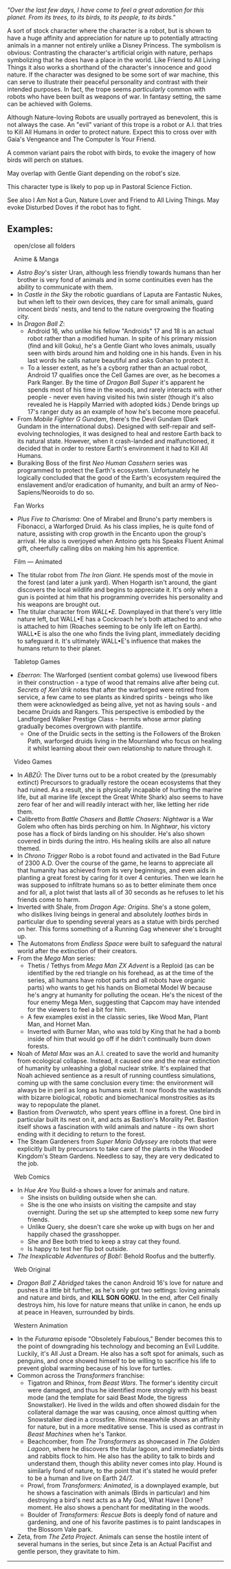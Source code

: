 _"Over the last few days, I have come to feel a great adoration for this planet. From its trees, to its birds, to its people, to its birds."_

A sort of stock character where the character is a robot, but is shown to have a huge affinity and appreciation for nature up to potentially attracting animals in a manner not entirely unlike a Disney Princess. The symbolism is obvious: Contrasting the character's artificial origin with nature, perhaps symbolizing that he does have a place in the world. Like Friend to All Living Things it also works a shorthand of the character's innocence and good nature. If the character was designed to be some sort of war machine, this can serve to illustrate their peaceful personality and contrast with their intended purposes. In fact, the trope seems _particularly_ common with robots who have been built as weapons of war. In fantasy setting, the same can be achieved with Golems.

Although Nature-loving Robots are usually portrayed as benevolent, this is not always the case. An "evil" variant of this trope is a robot or A.I. that tries to Kill All Humans in order to protect nature. Expect this to cross over with Gaia's Vengeance and The Computer Is Your Friend.

A common variant pairs the robot with birds, to evoke the imagery of how birds will perch on statues.

May overlap with Gentle Giant depending on the robot's size.

This character type is likely to pop up in Pastoral Science Fiction.

See also I Am Not a Gun, Nature Lover and Friend to All Living Things. May evoke Disturbed Doves if the robot has to fight.

## Examples:

    open/close all folders 

    Anime & Manga 

-   _Astro Boy_'s sister Uran, although less friendly towards humans than her brother is very fond of animals and in some continuities even has the ability to communicate with them.
-   In _Castle in the Sky_ the robotic guardians of Laputa are Fantastic Nukes, but when left to their own devices, they care for small animals, guard innocent birds' nests, and tend to the nature overgrowing the floating city.
-   In _Dragon Ball Z_:
    -   Android 16, who unlike his fellow "Androids" 17 and 18 is an actual robot rather than a modified human. In spite of his primary mission (find and kill Goku), he's a Gentle Giant who loves animals, usually seen with birds around him and holding one in his hands. Even in his last words he calls nature beautiful and asks Gohan to protect it.
    -   To a lesser extent, as he's a cyborg rather than an actual robot, Android 17 qualifies once the Cell Games are over, as he becomes a Park Ranger. By the time of _Dragon Ball Super_ it's apparent he spends most of his time in the woods, and rarely interacts with other people - never even having visited his twin sister (though it's also revealed he is Happily Married with adopted kids.) Dende brings up 17's ranger duty as an example of how he's become more peaceful.
-   From _Mobile Fighter G Gundam_, there's the Devil Gundam (Dark Gundam in the international dubs). Designed with self-repair and self-evolving technologies, it was designed to heal and restore Earth back to its natural state. However, when it crash-landed and malfunctioned, it decided that in order to restore Earth's environment it had to Kill All Humans.
-   Buraiking Boss of the first _Neo Human Casshern_ series was programmed to protect the Earth's ecosystem. Unfortunately he logically concluded that the good of the Earth's ecosystem required the enslavement and/or eradication of humanity, and built an army of Neo-Sapiens/Neoroids to do so.

    Fan Works 

-   _Plus Five to Charisma_: One of Mirabel and Bruno's party members is Fibonacci, a Warforged Druid. As his class implies, he is quite fond of nature, assisting with crop growth in the Encanto upon the group's arrival. He also is overjoyed when Antoino gets his Speaks Fluent Animal gift, cheerfully calling dibs on making him his apprentice.

    Film — Animated 

-   The titular robot from _The Iron Giant_. He spends most of the movie in the forest (and later a junk yard). When Hogarth isn't around, the giant discovers the local wildlife and begins to appreciate it. It's only when a gun is pointed at him that his programming overrides his personality and his weapons are brought out.
-   The titular character from _WALL•E_. Downplayed in that there's very little nature left, but WALL•E has a Cockroach he's both attached to and who is attached to him (Roaches seeming to be only life left on Earth). WALL•E is also the one who finds the living plant, immediately deciding to safeguard it. It's ultimately WALL•E's influence that makes the humans return to their planet.

    Tabletop Games 

-   _Eberron_: The Warforged (sentient combat golems) use livewood fibers in their construction - a type of wood that remains alive after being cut. _Secrets of Xen'drik_ notes that after the warforged were retired from service, a few came to see plants as kindred spirits - beings who like them were acknowledged as being alive, yet not as having souls - and became Druids and Rangers. This perspective is embodied by the Landforged Walker Prestige Class - hermits whose armor plating gradually becomes overgrown with plantlife.
    -   One of the Druidic sects in the setting is the Followers of the Broken Path, warforged druids living in the Mournland who focus on healing it whilst learning about their own relationship to nature through it.

    Video Games 

-   In _ABZÛ_: The Diver turns out to be a robot created by the (presumably extinct) Precursors to gradually restore the ocean ecosystems that they had ruined. As a result, she is physically incapable of hurting the marine life, but all marine life (except the Great White Shark) also seems to have zero fear of her and will readily interact with her, like letting her ride them.
-   Calibretto from _Battle Chasers_ and _Battle Chasers: Nightwar_ is a War Golem who often has birds perching on him. In _Nightwar_, his victory pose has a flock of birds landing on his shoulder. He's also shown covered in birds during the intro. His healing skills are also all nature themed.
-   In _Chrono Trigger_ Robo is a robot found and activated in the Bad Future of 2300 A.D. Over the course of the game, he learns to appreciate all that humanity has achieved from its very beginnings, and even aids in planting a great forest by caring for it over 4 centuries. Then we learn he was supposed to infiltrate humans so as to better eliminate them once and for all, a plot twist that lasts all of 30 seconds as he refuses to let his friends come to harm.
-   Inverted with Shale, from _Dragon Age: Origins_. She's a stone golem, who dislikes living beings in general and absolutely _loathes_ birds in particular due to spending several years as a statue with birds perched on her. This forms something of a Running Gag whenever she's brought up.
-   The Automatons from _Endless Space_ were built to safeguard the natural world after the extinction of their creators.
-   From the _Mega Man_ series:
    -   Thetis / Tethys from _Mega Man ZX Advent_ is a Reploid (as can be identified by the red triangle on his forehead, as at the time of the series, all humans have robot parts and all robots have organic parts) who wants to get his hands on Biometal Model W because he's angry at humanity for polluting the ocean. He's the nicest of the four enemy Mega Men, suggesting that Capcom may have intended for the viewers to feel a bit for him.
    -   A few examples exist in the classic series, like Wood Man, Plant Man, and Hornet Man.
    -   Inverted with Burner Man, who was told by King that he had a bomb inside of him that would go off if he didn't continually burn down forests.
-   Noah of _Metal Max_ was an A.I. created to save the world and humanity from ecological collapse. Instead, it caused one and the near extinction of humanity by unleashing a global nuclear strike. It's explained that Noah achieved sentience as a result of running countless simulations, coming up with the same conclusion every time: the environment will always be in peril as long as humans exist. It now floods the wastelands with bizarre biological, robotic and biomechanical monstrosities as its way to repopulate the planet.
-   Bastion from _Overwatch_, who spent years offline in a forest. One bird in particular built its nest on it, and acts as Bastion's Morality Pet. Bastion itself shows a fascination with wild animals and nature - its own short ending with it deciding to return to the forest.
-   The Steam Gardeners from _Super Mario Odyssey_ are robots that were explicitly built by precursors to take care of the plants in the Wooded Kingdom's Steam Gardens. Needless to say, they are very dedicated to the job.

    Web Comics 

-   In _Hue Are You_ Build-a shows a lover for animals and nature.
    -   She insists on building outside when she can.
    -   She is the one who insists on visiting the campsite and stay overnight. During the set up she attempted to keep some new furry friends.
    -   Unlike Query, she doesn't care she woke up with bugs on her and happily chased the grasshopper.
    -   She and Bee both tried to keep a stray cat they found.
    -   Is happy to test her flip bot outside.
-   _The Inexplicable Adventures of Bob!:_ Behold Roofus and the butterfly.

    Web Original 

-   _Dragon Ball Z Abridged_ takes the canon Android 16's love for nature and pushes it a little bit further, as he's only got two settings: loving animals and nature and birds, and **KILL SON GOKU.** In the end, after Cell finally destroys him, his love for nature means that unlike in canon, he ends up at peace in Heaven, surrounded by birds.

    Western Animation 

-   In the _Futurama_ episode "Obsoletely Fabulous," Bender becomes this to the point of downgrading his technology and becoming an Evil Luddite. Luckily, it's All Just a Dream. He also has a soft spot for animals, such as penguins, and once showed himself to be willing to sacrifice his life to prevent global warming because of his love for turtles.
-   Common across the _Transformers_ franchise:
    -   Tigatron and Rhinox, from _Beast Wars_. The former's identity circuit were damaged, and thus he identified more strongly with his beast mode (and the template for said Beast Mode, the tigress Snowstalker). He lived in the wilds and often showed disdain for the collateral damage the war was causing, once almost quitting when Snowstalker died in a crossfire. Rhinox meanwhile shows an affinity for nature, but in a more meditative sense. This is used as contrast in _Beast Machines_ when he's Tankor.
    -   Beachcomber, from _The Transformers_ as showcased in _The Golden Lagoon_, where he discovers the titular lagoon, and immediately birds and rabbits flock to him. He also has the ability to talk to birds and understand them, though this ability never comes into play. Hound is similarly fond of nature, to the point that it's stated he would prefer to be a human and live on Earth 24/7.
    -   Prowl, from _Transformers: Animated_, is a downplayed example, but he shows a fascination with animals (Birds in particular) and him destroying a bird's nest acts as a My God, What Have I Done? moment. He also shows a penchant for meditating in the woods.
    -   Boulder of _Transformers: Rescue Bots_ is deeply fond of nature and gardening, and one of his favorite pastimes is to paint landscapes in the Blossom Vale park.
-   Zeta, from _The Zeta Project_. Animals can sense the hostile intent of several humans in the series, but since Zeta is an Actual Pacifist and gentle person, they gravitate to him.

___